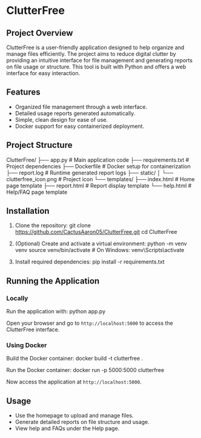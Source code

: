 # ClutterFree


## Project Overview

ClutterFree is a user-friendly application designed to help organize and manage files efficiently. The project aims to reduce digital clutter by providing an intuitive interface for file management and generating reports on file usage or structure. This tool is built with Python and offers a web interface for easy interaction.


## Features

- Organized file management through a web interface.
- Detailed usage reports generated automatically.
- Simple, clean design for ease of use.
- Docker support for easy containerized deployment.


## Project Structure

ClutterFree/
├── app.py  # Main application code
├── requirements.txt # Project dependencies
├── Dockerfile # Docker setup for containerization
├── report.log # Runtime generated report logs
├── static/
│ └── clutterfree_icon.png # Project icon
└── templates/
├── index.html # Home page template
├── report.html # Report display template
└── help.html # Help/FAQ page template

## Installation

1. Clone the repository:
git clone <https://github.com/CactusAaron05/ClutterFree.git>
cd ClutterFree

2. (Optional) Create and activate a virtual environment:
python -m venv venv
source venv/bin/activate # On Windows: venv\Scripts\activate

3. Install required dependencies:
pip install -r requirements.txt


## Running the Application

### Locally

Run the application with:
python app.py

Open your browser and go to `http://localhost:5000` to access the ClutterFree interface.

### Using Docker

Build the Docker container:
docker build -t clutterfree .

Run the Docker container:
docker run -p 5000:5000 clutterfree

Now access the application at `http://localhost:5000`.


## Usage

- Use the homepage to upload and manage files.
- Generate detailed reports on file structure and usage.
- View help and FAQs under the Help page.
